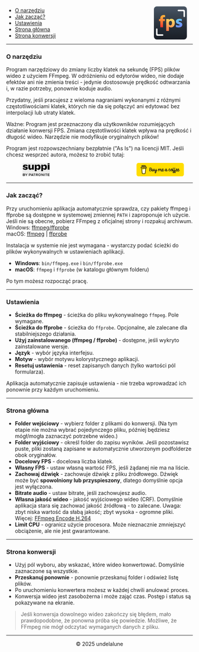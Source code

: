 <img src="logo.png" style="border-radius: 8px; float: right; margin-right:16px; margin-top:12px; height: 89px;" alt="Free FPS Logo" />

- [O narzędziu](#about-this-tool)
- [Jak zacząć?](#how-to-start)
- [Ustawienia](#settings-page)
- [Strona główna](#main-page)
- [Strona konwersji](#processing-page)

---

<a id="about-this-tool"></a>
### O narzędziu

Program narzędziowy do zmiany liczby klatek na sekundę (FPS) plików wideo z użyciem FFmpeg. W odróżnieniu od edytorów wideo, nie dodaje efektów ani nie zmienia treści - jedynie dostosowuje prędkość odtwarzania i, w razie potrzeby, ponownie koduje audio.

Przydatny, jeśli pracujesz z wieloma nagraniami wykonanymi z różnymi częstotliwościami klatek, których nie da się połączyć ani edytować bez interpolacji lub utraty klatek.

Ważne:
Program jest przeznaczony dla użytkowników rozumiejących działanie konwersji FPS. Zmiana częstotliwości klatek wpływa na prędkość i długość wideo. Narzędzie nie modyfikuje oryginalnych plików!

Program jest rozpowszechniany bezpłatnie ("As Is") na licencji MIT.
Jeśli chcesz wesprzeć autora, możesz to zrobić tutaj:

<a href="https://buymeacoffee.com/undelalune" target="_blank" rel="noopener" title="Przejdź do buymeacoffee.com">
<img src="bmc-logo.svg" style="float: right; margin-right:24px; height: 36px; " alt="bmc Logo" />
</a>

<a href="https://suppi.pl/undelalune" target="_blank" rel="noopener" title="Przejdź do suppi.pl">
<img src="suppi-logo.svg" style="margin-left:44px; height: 36px; " alt="suppi Logo" />
</a>

<br>

---

<a id="how-to-start"></a>
### Jak zacząć?

Przy uruchomieniu aplikacja automatycznie sprawdza, czy pakiety ffmpeg i ffprobe są dostępne w systemowej zmiennej `PATH` i zaproponuje ich użycie.
Jeśli nie są obecne, pobierz FFmpeg z oficjalnej strony i rozpakuj archiwum.<br>
Windows: <a href="https://www.gyan.dev/ffmpeg/builds/ffmpeg-release-essentials.zip" target="_blank" rel="noopener" title="Pobierz archiwum ffmpeg/ffprobe">ffmpeg/ffprobe</a><br>
macOS: <a href="https://evermeet.cx/ffmpeg/ffmpeg-8.0.zip" target="_blank" rel="noopener" title="Pobierz ffmpeg">ffmpeg</a> |
<a href="https://evermeet.cx/ffmpeg/ffprobe-8.0.zip" target="_blank" rel="noopener" title="Pobierz archiwum ffprobe">ffprobe</a>

Instalacja w systemie nie jest wymagana - wystarczy podać ścieżki do plików wykonywalnych w ustawieniach aplikacji.

- **Windows**: `bin/ffmpeg.exe` i `bin/ffprobe.exe`
- **macOS**: `ffmpeg` i `ffprobe` (w katalogu głównym folderu)

Po tym możesz rozpocząć pracę.

---

<a id="settings-page"></a>
### Ustawienia

- **Ścieżka do ffmpeg** - ścieżka do pliku wykonywalnego `ffmpeg`. Pole wymagane.
- **Ścieżka do ffprobe** - ścieżka do `ffprobe`. Opcjonalne, ale zalecane dla stabilniejszego działania.
- **Użyj zainstalowanego (ffmpeg / ffprobe)** - dostępne, jeśli wykryto zainstalowane wersje.
- **Język** - wybór języka interfejsu.
- **Motyw** - wybór motywu kolorystycznego aplikacji.
- **Resetuj ustawienia** - reset zapisanych danych (tylko wartości pól formularza).

Aplikacja automatycznie zapisuje ustawienia - nie trzeba wprowadzać ich ponownie przy każdym uruchomieniu.

---

<a id="main-page"></a>
### Strona główna

- **Folder wejściowy** - wybierz folder z plikami do konwersji. (Na tym etapie nie można wybrać pojedynczego pliku, później będziesz mógł/mogła zaznaczyć potrzebne wideo.)
- **Folder wyjściowy** - określ folder do zapisu wyników. Jeśli pozostawisz puste, pliki zostaną zapisane w automatycznie utworzonym podfolderze obok oryginałów.
- **Docelowy FPS** - docelowa liczba klatek.
- **Własny FPS** - ustaw własną wartość FPS, jeśli żądanej nie ma na liście.
- **Zachowaj dźwięk** - zachowuje dźwięk z pliku źródłowego. Dźwięk może być **spowolniony lub przyspieszony**, dlatego domyślnie opcja jest wyłączona.
- **Bitrate audio** - ustaw bitrate, jeśli zachowujesz audio.
- **Własna jakość wideo** - jakość wyjściowego wideo (CRF). Domyślnie aplikacja stara się zachować jakość źródłową - to zalecane.
  Uwaga: zbyt niska wartość da słabą jakość; zbyt wysoka - ogromne pliki. Więcej: [FFmpeg Encode H.264](https://trac.ffmpeg.org/wiki/Encode/H.264)
- **Limit CPU** - ogranicz użycie procesora. Może nieznacznie zmniejszyć obciążenie, ale nie jest gwarantowane.

---

<a id="processing-page"></a>
### Strona konwersji

- Użyj pól wyboru, aby wskazać, które wideo konwertować. Domyślnie zaznaczone są wszystkie.
- **Przeskanuj ponownie** - ponownie przeskanuj folder i odśwież listę plików.
- Po uruchomieniu konwertera możesz w każdej chwili anulować proces.
- Konwersja wideo jest zasobożerna i może zająć czas. Postęp i status są pokazywane na ekranie.

> Jeśli konwersja dowolnego wideo zakończy się błędem, mało prawdopodobne, że ponowna próba się powiedzie.
> Możliwe, że FFmpeg nie mógł odczytać wymaganych danych z pliku.

---

<p style="text-align:center;">© 2025 undelalune</p>
